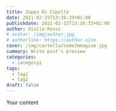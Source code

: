 ```yaml
---
title: Zuppa Di Cipolle
date: 2021-02-15T13:16:33+01:00
publishdate: 2021-02-15T13:16:33+01:00
author: Giulia Rossi
# avatar: /img/author.jpg
# authorlink: https://author.site
cover: /img/cartella/nomeImmagine.jpg
summary: Write post's preview
categories:
  - category1
tags:
  - tag1
  - tag2
draft: false
---
```


Your content
